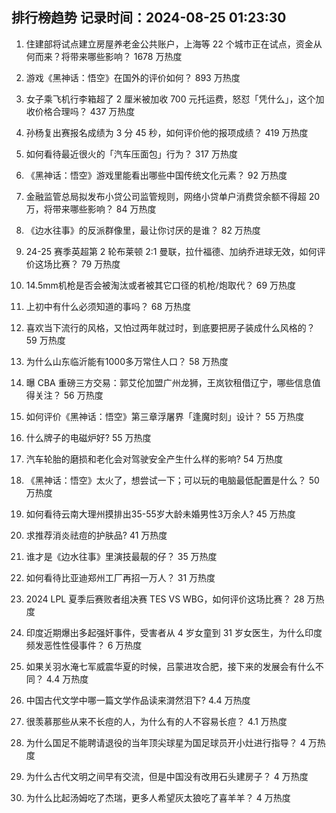 
## 排行榜趋势 记录时间：2024-08-25 01:23:30
  
  1. 住建部将试点建立房屋养老金公共账户，上海等 22 个城市正在试点，资金从何而来？将带来哪些影响？ 1678 万热度
    
  2. 游戏《黑神话：悟空》在国外的评价如何？ 893 万热度
    
  3. 女子乘飞机行李箱超了 2 厘米被加收 700 元托运费，怒怼「凭什么」，这个加收价格合理吗？ 437 万热度
    
  4. 孙杨复出赛报名成绩为 3 分 45 秒，如何评价他的报项成绩？ 419 万热度
    
  5. 如何看待最近很火的「汽车压面包」行为？ 317 万热度
    
  6. 《黑神话：悟空》游戏里能看出哪些中国传统文化元素？ 92 万热度
    
  7. 金融监管总局拟发布小贷公司监管规则，网络小贷单户消费贷余额不得超 20 万，将带来哪些影响？ 84 万热度
    
  8. 《边水往事》的反派群像里，最让你讨厌的是谁？ 82 万热度
    
  9. 24-25 赛季英超第 2 轮布莱顿 2:1 曼联，拉什福德、加纳乔进球无效，如何评价这场比赛？ 79 万热度
    
  10. 14.5mm机枪是否会被淘汰或者被其它口径的机枪/炮取代？ 69 万热度
    
  11. 上初中有什么必须知道的事吗？ 68 万热度
    
  12. 喜欢当下流行的风格，又怕过两年就过时，到底要把房子装成什么风格的？ 59 万热度
    
  13. 为什么山东临沂能有1000多万常住人口？ 58 万热度
    
  14. 曝 CBA 重磅三方交易：郭艾伦加盟广州龙狮，王岚钦租借辽宁，哪些信息值得关注？ 56 万热度
    
  15. 如何评价《黑神话：悟空》第三章浮屠界「逢魔时刻」设计？ 55 万热度
    
  16. 什么牌子的电磁炉好? 55 万热度
    
  17. 汽车轮胎的磨损和老化会对驾驶安全产生什么样的影响? 54 万热度
    
  18. 《黑神话：悟空》太火了，想尝试一下；可以玩的电脑最低配置是什么？ 50 万热度
    
  19. 如何看待云南大理州摸排出35-55岁大龄未婚男性3万余人? 45 万热度
    
  20. 求推荐消炎祛痘的护肤品? 41 万热度
    
  21. 谁才是《边水往事》里演技最靓的仔？ 35 万热度
    
  22. 如何看待比亚迪郑州工厂再招一万人？ 31 万热度
    
  23. 2024 LPL 夏季后赛败者组决赛 TES VS WBG，如何评价这场比赛？ 28 万热度
    
  24. 印度近期爆出多起强奸事件，受害者从 4 岁女童到 31 岁女医生，为什么印度频发恶性性侵事件？ 6 万热度
    
  25. 如果关羽水淹七军威震华夏的时候，吕蒙进攻合肥，接下来的发展会有什么不同？ 4.4 万热度
    
  26. 中国古代文学中哪一篇文学作品读来潸然泪下? 4.4 万热度
    
  27. 很羡慕那些从来不长痘的人，为什么有的人不容易长痘？ 4.1 万热度
    
  28. 为什么国足不能聘请退役的当年顶尖球星为国足球员开小灶进行指导？ 4 万热度
    
  29. 为什么古代文明之间早有交流，但是中国没有改用石头建房子？ 4 万热度
    
  30. 为什么比起汤姆吃了杰瑞，更多人希望灰太狼吃了喜羊羊？ 4 万热度
    